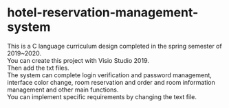 # hotel-reservation-management-system  
This is a C language curriculum design completed in the spring semester of 2019~2020.  
You can create this project with Visio Studio 2019.  
Then add the txt files.  
The system can complete login verification and password management, interface color change, room reservation and order and room information management and other main functions.  
You can implement specific requirements by changing the text file.
